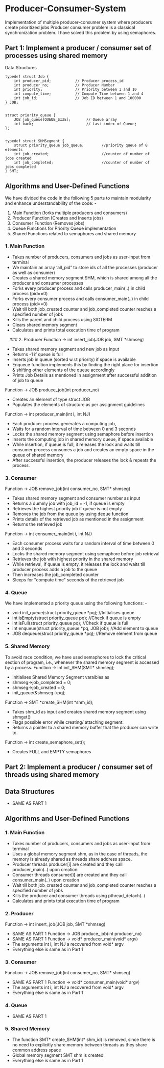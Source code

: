 # Producer-Consumer-System
Implementation of multiple producer-consumer system where producers create prioritized jobs
Producer consumer problem is a classical synchronization problem. I have solved this problem by using semaphores.

## Part 1: Implement a producer / consumer set of processes using shared memory
Data Structures
```
typedef struct Job {
    int producer_pid;           // Producer process_id
    int producer_no;            // Producer Number
    int priority;               // Priority between 1 and 10
    int compute_time;           // Compute Time between 1 and 4
    int job_id;                 // Job ID between 1 and 100000
} JOB;


struct priority_queue {
    JOB job_queue[QUEUE_SIZE];       // Queue array
    int back;                        // Last index of Queue;
};


typedef struct SHMSegment {
    struct priority_queue job_queue;        //priority queue of 8 elements
    int job_created;                        //counter of number of jobs created
    int job_completed;                      //counter of number of jobs completed
} SMT;
```

## Algorithms and User-Defined Functions
We have divided the code in the following 5 parts to maintain modularity and enhance understandability of the code: -

1. Main Function (forks multiple producers and consumers)
2. Producer Function (Creates and Inserts jobs)
3. Consumer Function (Removes jobs)
4. Queue Functions for Priority Queue implementation
5. Shared Functions related to semaphores and shared memory


### 1. Main Function
- Takes number of producers, consumers and jobs as user-input from terminal
- We maintain an array ‘all_pid” to store ids of all the processes (producer as well as consumer)
- Creates a shared memory segment SHM, which is shared among all the producer and consumer processes
- Forks every producer process and calls producer_main(..) in child process (pid==0)
- Forks every consumer process and calls consumer_main(..) in child process (pid==0)
- Wait till both job_created counter and job_completed counter reaches a specified number of jobs
- Kills the parent and child process using SIGTERM
- Clears shared memory segment
- Calculates and prints total execution time of program

 ### 2. Producer
Function -> int insert_job(JOB job, SMT *shmseg)
- Takes shared memory segment and new job as input
- Returns -1 if queue is full
- Inserts job in queue (sorted w.r.t priority) if space is available 
- Enqueue function implements this by finding the right place for insertion & shifting other elements of the queue accordingly
- Prints Job Details as mentioned in assignment after successful addition of job to queue

Function -> JOB produce_job(int producer_no) 
- Creates an element of type struct JOB
- Populates the elements of structure as per assignment guidelines

Function -> int producer_main(int i, int NJ)
- Each producer process generates a computing job, 
- Waits for a random interval of time between 0 and 3 seconds
- Locks the shared memory segment using semaphore before insertion
- Inserts the computing job in shared memory queue, if space available
- While insertion, if queue is full, it releases the lock and waits till consumer process consumes a job and creates an empty space in the queue of shared memory
- After successful insertion, the producer releases the lock & repeats the process.

### 3. Consumer
Function -> JOB remove_job(int consumer_no, SMT* shmseg)
- Takes shared memory segment and consumer number as input
- Returns a dummy job with job_id = -1, if queue is empty
- Retrieves the highest priority job if queue is not empty
- Removes the job from the queue by using deque function
- Prints details of the retrieved job as mentioned in the assignment
- Returns the retrieved job

Function -> int consumer_main(int i, int NJ)
- Each consumer process waits for a random interval of time between 0 and 3 seconds
- Locks the shared memory segment using semaphore before job retrieval
- Retrieves the job with highest priority in the shared memory
- While retrieval, if queue is empty, it releases the lock and waits till producer process adds a job to the queue
- Then increases the job_completed counter
- Sleeps for "compute time" seconds of the retrieved job

### 4. Queue
We have implemented a priority queue using the following functions: -

- void init_queue(struct priority_queue *pq);		 //Initialises queue
- int isEmpty(struct priority_queue pq);          		 //Check if queue is empty
- int isFull(struct priority_queue pq);               		//Check if queue is full
- int enqueue(struct priority_queue *pq, JOB job);	//Add element to queue
- JOB dequeue(struct priority_queue *pq);	 	//Remove element from queue 

### 5. Shared Memory
To avoid race condition, we have used semaphores to lock the critical section of program, i.e., whenever the shared memory segment is accessed by a process.
Function -> int init_SHM(SMT* shmseg);
- Initialises Shared Memory Segment varaibles as 
- shmseg->job_completed = 0;
- shmseg->job_created = 0;
- init_queue(&shmseg->pq);

Function -> SMT *create_SHM(int *shm_id);
- Takes shm_id as input and creates shared memory segment using shmget() 
- Flags possible error while creating/ attaching segment.
- Returns a pointer to a shared memory buffer that the producer can write to.

Function -> int create_semaphore_set(); 
- Creates FULL and EMPTY semaphores
 
 
 
## Part 2: Implement a producer / consumer set of threads using shared memory
## Data Structures
 - SAME AS PART 1 

## Algorithms and User-Defined Functions
### 1. Main Function
- Takes number of producers, consumers and jobs as user-input from terminal
- Uses a global memory segment shm, as in the case of threads, the memory is already shared as threads share address space.
- Producer threads producer[i] are created and they call producer_main(..) upon creation
- Consumer threads consumer[i] are created and they call consumer_main(..) upon creation
- Wait till both job_created counter and job_completed counter reaches a specified number of jobs
- Kills the producer and consumer threads using pthread_detach(..)
- Calculates and prints total execution time of program

### 2. Producer

Function -> int insert_job(JOB job, SMT *shmseg)
- SAME AS PART 1 
Function -> JOB produce_job(int producer_no) 
- SAME AS PART 1 
Function -> void* producer_main(void* argv)
- The arguments int i, int NJ a recovered from void* argv
- Everything else is same as in Part 1

### 3. Consumer
Function -> JOB remove_job(int consumer_no, SMT* shmseg)
- SAME AS PART 1 
Function -> void* consumer_main(void* argv)
- The arguments int i, int NJ a recovered from void* argv
- Everything else is same as in Part 1

### 4. Queue
- SAME AS PART 1 

### 5. Shared Memory
- The function SMT* create_SHM(int* shm_id) is removed, since there is no need to explicitly share memory between threads as they share common address space
- Global memory segment SMT shm is created
- Everything else is same as in Part 1
